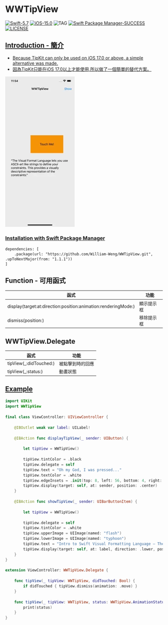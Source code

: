 # WWTipView

[![Swift-5.7](https://img.shields.io/badge/Swift-5.7-orange.svg?style=flat)](https://developer.apple.com/swift/) [![iOS-15.0](https://img.shields.io/badge/iOS-15.0-pink.svg?style=flat)](https://developer.apple.com/swift/) ![TAG](https://img.shields.io/github/v/tag/William-Weng/WWTipView) [![Swift Package Manager-SUCCESS](https://img.shields.io/badge/Swift_Package_Manager-SUCCESS-blue.svg?style=flat)](https://developer.apple.com/swift/) [![LICENSE](https://img.shields.io/badge/LICENSE-MIT-yellow.svg?style=flat)](https://developer.apple.com/swift/)

## [Introduction - 簡介](https://swiftpackageindex.com/William-Weng)
- [Because TipKit can only be used on iOS 17.0 or above, a simple alternative was made.](https://developer.apple.com/documentation/tipkit)
- [因為TipKit只能在iOS 17.0以上才能使用,所以做了一個簡單的替代方案。](https://www.appcoda.com.tw/tipkit/)

![](./Example.webp)

### [Installation with Swift Package Manager](https://medium.com/彼得潘的-swift-ios-app-開發問題解答集/使用-spm-安裝第三方套件-xcode-11-新功能-2c4ffcf85b4b)
```
dependencies: [
    .package(url: "https://github.com/William-Weng/WWTipView.git", .upToNextMajor(from: "1.1.1"))
]
```

## Function - 可用函式
|函式|功能|
|-|-|
|display(target:at:direction:position:animation:renderingMode:)|顯示提示框|
|dismiss(position:)|移除提示框|

## WWTipView.Delegate
|函式|功能|
|-|-|
|tipView(_:didTouched:)|被點擊到時的回應|
|tipView(_:status:)|動畫狀態|

## [Example](https://ezgif.com/video-to-webp)
```swift
import UIKit
import WWTipView

final class ViewController: UIViewController {
    
    @IBOutlet weak var label: UILabel!
    
    @IBAction func displayTipView(_ sender: UIButton) {
        
        let tipView = WWTipView()
        
        tipView.tintColor = .black
        tipView.delegate = self
        tipView.text = "Oh my God, I was pressed..."
        tipView.textColor = .white
        tipView.edgeInsets = .init(top: 8, left: 56, bottom: 4, right: 20)
        tipView.display(target: self, at: sender, position: .center)
    }
    
    @IBAction func showTipView(_ sender: UIBarButtonItem) {
        
        let tipView = WWTipView()
        
        tipView.delegate = self
        tipView.tintColor = .white
        tipView.upperImage = UIImage(named: "flash")
        tipView.lowerImage = UIImage(named: "typhoon")
        tipView.text = "Intro to Swift Visual Formatting Language — The Good, The Bad, and The VFL"
        tipView.display(target: self, at: label, direction: .lower, position: .right, animation: .scale, renderingMode: .alwaysOriginal)
    }
}

extension ViewController: WWTipView.Delegate {
    
    func tipView(_ tipView: WWTipView, didTouched: Bool) {
        if didTouched { tipView.dismiss(animation: .move) }
    }
    
    func tipView(_ tipView: WWTipView, status: WWTipView.AnimationStatusType) {
        print(status)
    }
}
```
